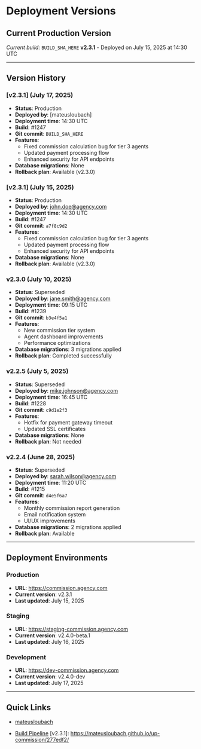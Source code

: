 # Deployment Versions

## Current Production Version
_Current build:_ `BUILD_SHA_HERE`
**v2.3.1** - Deployed on July 15, 2025 at 14:30 UTC

---

## Version History

### [v2.3.1] (July 17, 2025)
- **Status**: Production
- **Deployed by**: [mateusloubach]
- **Deployment time**: 14:30 UTC
- **Build**: #1247
- **Git commit**: `BUILD_SHA_HERE`
- **Features**:
  - Fixed commission calculation bug for tier 3 agents
  - Updated payment processing flow
  - Enhanced security for API endpoints
- **Database migrations**: None
- **Rollback plan**: Available (v2.3.0)

### [v2.3.1] (July 15, 2025)
- **Status**: Production
- **Deployed by**: john.doe@agency.com
- **Deployment time**: 14:30 UTC
- **Build**: #1247
- **Git commit**: `a7f8c9d2`
- **Features**:
  - Fixed commission calculation bug for tier 3 agents
  - Updated payment processing flow
  - Enhanced security for API endpoints
- **Database migrations**: None
- **Rollback plan**: Available (v2.3.0)

### v2.3.0 (July 10, 2025)
- **Status**: Superseded
- **Deployed by**: jane.smith@agency.com
- **Deployment time**: 09:15 UTC
- **Build**: #1239
- **Git commit**: `b3e4f5a1`
- **Features**:
  - New commission tier system
  - Agent dashboard improvements
  - Performance optimizations
- **Database migrations**: 3 migrations applied
- **Rollback plan**: Completed successfully

### v2.2.5 (July 5, 2025)
- **Status**: Superseded
- **Deployed by**: mike.johnson@agency.com
- **Deployment time**: 16:45 UTC
- **Build**: #1228
- **Git commit**: `c9d1e2f3`
- **Features**:
  - Hotfix for payment gateway timeout
  - Updated SSL certificates
- **Database migrations**: None
- **Rollback plan**: Not needed

### v2.2.4 (June 28, 2025)
- **Status**: Superseded
- **Deployed by**: sarah.wilson@agency.com
- **Deployment time**: 11:20 UTC
- **Build**: #1215
- **Git commit**: `d4e5f6a7`
- **Features**:
  - Monthly commission report generation
  - Email notification system
  - UI/UX improvements
- **Database migrations**: 2 migrations applied
- **Rollback plan**: Available

---

## Deployment Environments

### Production
- **URL**: https://commission.agency.com
- **Current version**: v2.3.1
- **Last updated**: July 15, 2025

### Staging
- **URL**: https://staging-commission.agency.com
- **Current version**: v2.4.0-beta.1
- **Last updated**: July 16, 2025

### Development
- **URL**: https://dev-commission.agency.com
- **Current version**: v2.4.0-dev
- **Last updated**: July 17, 2025

---

## Quick Links

- [mateusloubach](https://github.com/mateusloubach/)

- [Build Pipeline](https://build.agency.com/up-commission)
  [v2.3.1]: https://mateusloubach.github.io/up-commission/277edf2/